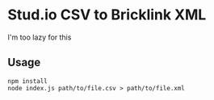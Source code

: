 # Stud.io CSV to Bricklink XML

I'm too lazy for this

## Usage

```
npm install
node index.js path/to/file.csv > path/to/file.xml
```
